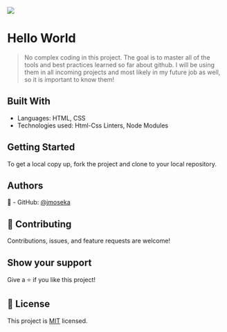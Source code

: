 ![](https://img.shields.io/badge/Microverse-blueviolet)

# Hello World

> No complex coding in this project. The goal is to master all of the tools and best practices learned so far about github.
> I will be using them in all incoming projects and most likely in my future job as well, so it is important to know them!

## Built With

- Languages: HTML, CSS
- Technologies used: Html-Css Linters, Node Modules

## Getting Started

To get a local copy up, fork the project and clone to your local repository.

## Authors

👤 - GitHub: [@jmoseka](https://github.com/jmoseka)

## 🤝 Contributing

Contributions, issues, and feature requests are welcome!

## Show your support

Give a ⭐️ if you like this project!

## 📝 License

This project is [MIT](./MIT.md) licensed.
